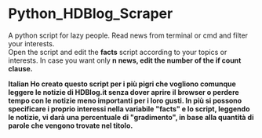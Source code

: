 # Python_HDBlog_Scraper
  A python script for lazy people. Read news from terminal or cmd and filter your interests.<br>
  Open the script and edit the <b>facts</b> script according to your topics or interests.
  In case you want only <b>n</n> news, edit the number of the <b>if count</b> clause.

<b>Italian<b>
  Ho creato questo script per i più pigri che vogliono comunque leggere le notizie di HDBlog.it senza dover aprire il browser o perdere tempo con le notizie meno importanti per i loro gusti.
  In più si possono specificare i proprio interessi nella variabile "facts" e lo script, leggendo le notizie, vi darà una percentuale di "gradimento", in base alla quantità di parole che vengono trovate nel titolo.
